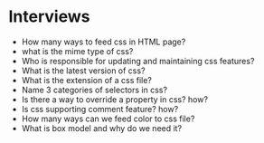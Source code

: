 # Interviews

- How many ways to feed css in HTML page?
- what is the mime type of css?
- Who is responsible for updating and maintaining css features?
- What is the latest version of css?
- What is the extension of a css file?
- Name 3 categories of selectors in css?
- Is there a way to override a property in css? how?
- Is css supporting comment feature? how?
- How many ways can we feed color to css file?
- What is box model and why do we need it?
